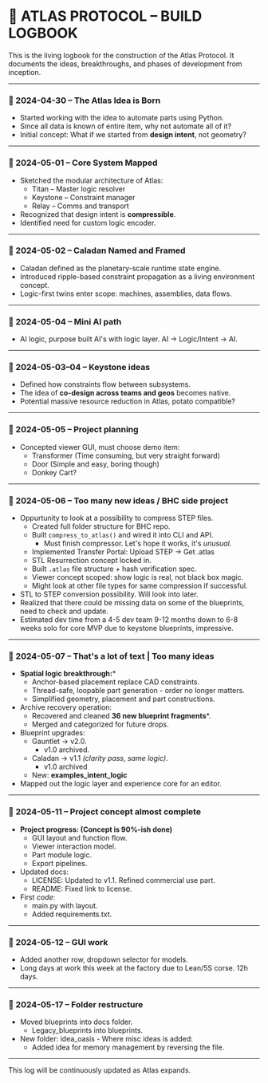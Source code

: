# 🧭 ATLAS PROTOCOL – BUILD LOGBOOK

This is the living logbook for the construction of the Atlas Protocol.
It documents the ideas, breakthroughs, and phases of development from inception.

---

### 📅 2024-04-30 – The Atlas Idea is Born
- Started working with the idea to automate parts using Python.
- Since all data is known of entire item, why not automate all of it?
- Initial concept: What if we started from **design intent**, not geometry?

---

### 📅 2024-05-01 – Core System Mapped
- Sketched the modular architecture of Atlas:
  - Titan – Master logic resolver
  - Keystone – Constraint manager
  - Relay – Comms and transport
- Recognized that design intent is **compressible**.
- Identified need for custom logic encoder.

---

### 📅 2024-05-02 – Caladan Named and Framed
- Caladan defined as the planetary-scale runtime state engine.
- Introduced ripple-based constraint propagation as a living environment concept.
- Logic-first twins enter scope: machines, assemblies, data flows.

---

### 📅 2024-05-04 – Mini AI path
- AI logic, purpose built AI's with logic layer. AI → Logic/Intent → AI.

---

### 📅 2024-05-03–04 – Keystone ideas
- Defined how constraints flow between subsystems.
- The idea of **co-design across teams and geos** becomes native.
- Potential massive resource reduction in Atlas, potato compatible?

---

### 📅 2024-05-05 – Project planning
- Concepted viewer GUI, must choose demo item:
  - Transformer (Time consuming, but very straight forward)
  - Door (Simple and easy, boring though)
  - Donkey Cart?

---

### 📅 2024-05-06 – Too many new ideas / BHC side project
- Oppurtunity to look at a possibility to compress STEP files.
  - Created full folder structure for BHC repo.
  - Built `compress_to_atlas()` and wired it into CLI and API.
    - Must finish compressor. Let's hope it works, it's *unusual*.
  - Implemented Transfer Portal: Upload STEP → Get .atlas
  - STL Resurrection concept locked in.
  - Built `.atlas` file structure + hash verification spec.
  - Viewer concept scoped: show logic is real, not black box magic.
  - Might look at other file types for same compression if successful.
- STL to STEP conversion possibility. Will look into later.
- Realized that there could be missing data on some of the blueprints, need to check and update.
- Estimated dev time from a 4-5 dev team 9-12 months down to 6-8 weeks solo for core MVP due to keystone blueprints, impressive.

---

### 📅 2024-05-07 – That's a lot of text | Too many ideas
- **Spatial logic breakthrough:***
  - Anchor-based placement replace CAD constraints.
  - Thread-safe, loopable part generation - order no longer matters.
  - Simplified geometry, placement and part constructions.
- Archive recovery operation:
  - Recovered and cleaned **36 new blueprint fragments***.
  - Merged and categorized for future drops.
- Blueprint upgrades:
  - Gauntlet → v2.0.
    - v1.0 archived.
  - Caladan → v1.1 *(clarity pass, same logic)*.
     - v1.0 archived
  - New: **examples_intent_logic**
- Mapped out the logic layer and experience core for an editor.

---

### 📅 2024-05-11 – Project concept almost complete
- **Project progress: (Concept is 90%-ish done)**
  - GUI layout and function flow.
  - Viewer interaction model.
  - Part module logic.
  - Export pipelines.
- Updated docs:
  - LICENSE: Updated to v1.1. Refined commercial use part.
  - README: Fixed link to license.
- First *code*:
  - main.py with layout.
  - Added requirements.txt.

---

### 📅 2024-05-12 – GUI work
- Added another row, dropdown selector for models.
- Long days at work this week at the factory due to Lean/5S corse. 12h days.

---

### 📅 2024-05-17 – Folder restructure
- Moved blueprints into docs folder.
  - Legacy_blueprints into blueprints.
- New folder: idea_oasis - Where misc ideas is added:
  - Added idea for memory management by reversing the file.

---

This log will be continuously updated as Atlas expands.
